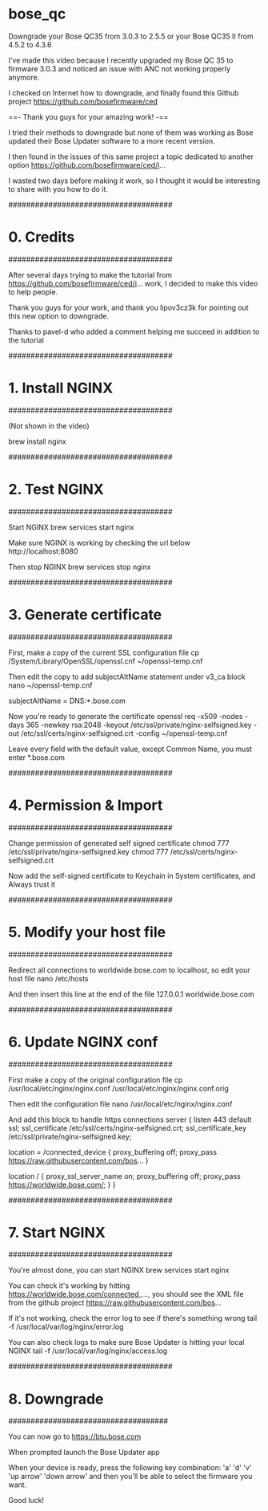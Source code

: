 # bose_qc
Downgrade your Bose QC35 from 3.0.3 to 2.5.5 or your Bose QC35 II from 4.5.2 to 4.3.6

I've made this video because I recently upgraded my Bose QC 35 to firmware 3.0.3 and noticed an issue with ANC not working properly anymore.

I checked on Internet how to downgrade, and finally found this Github project https://github.com/bosefirmware/ced 

==- Thank you guys for your amazing work! -==

I tried their methods to downgrade but none of them was working as Bose updated their Bose Updater software to a more recent version. 

I then found in the issues of this same project a topic dedicated to another option https://github.com/bosefirmware/ced/i...

I wasted two days before making it work, so I thought it would be interesting to share with you how to do it.


#####################################
#                   0. Credits                                              
#####################################

After several days trying to make the tutorial from https://github.com/bosefirmware/ced/i... work, I decided to make this video to help people.

Thank you guys for your work, and thank you lipov3cz3k for pointing out this new option to downgrade.

Thanks to pavel-d who added a comment helping me succeed in addition to the tutorial

#####################################
#                   1. Install NGINX                        
#####################################

(Not shown in the video)

brew install nginx

#####################################
#                   2. Test NGINX                            
#####################################

Start NGINX
brew services start nginx

Make sure NGINX is working by checking the url below
http://localhost:8080

Then stop NGINX
brew services stop nginx

#####################################
#                   3. Generate certificate                
#####################################

First, make a copy of the current SSL configuration file
cp /System/Library/OpenSSL/openssl.cnf ~/openssl-temp.cnf

Then edit the copy to add subjectAltName statement under v3_ca block
nano ~/openssl-temp.cnf

subjectAltName = DNS:*.bose.com

Now you're ready to generate the certificate
openssl req -x509 -nodes -days 365 -newkey rsa:2048 -keyout /etc/ssl/private/nginx-selfsigned.key -out /etc/ssl/certs/nginx-selfsigned.crt -config ~/openssl-temp.cnf

Leave every field with the default value, except Common Name, you must enter *.bose.com

#####################################
#                   4. Permission & Import              
#####################################

Change permission of generated self signed certificate
chmod 777 /etc/ssl/private/nginx-selfsigned.key
chmod 777 /etc/ssl/certs/nginx-selfsigned.crt 

Now add the self-signed certificate to Keychain in System certificates, and Always trust it

#####################################
#                   5. Modify your host file              
#####################################

Redirect all connections to worldwide.bose.com to localhost, so edit your host file
nano /etc/hosts

And then insert this line at the end of the file
127.0.0.1 worldwide.bose.com

#####################################
#                   6. Update NGINX conf              
#####################################

First make a copy of the original configuration file
cp /usr/local/etc/nginx/nginx.conf /usr/local/etc/nginx/nginx.conf.orig

Then edit the configuration file
nano /usr/local/etc/nginx/nginx.conf

And add this block to handle https connections
server { 
listen 443 default ssl; 
ssl_certificate /etc/ssl/certs/nginx-selfsigned.crt; 
ssl_certificate_key /etc/ssl/private/nginx-selfsigned.key; 

location = /connected_device { 
proxy_buffering off; 
proxy_pass https://raw.githubusercontent.com/bos... } 

location / { 
proxy_ssl_server_name on; 
proxy_buffering off; 
proxy_pass https://worldwide.bose.com/; 
}
}

#####################################
#                   7. Start NGINX                          
#####################################

You're almost done, you can start NGINX
brew services start nginx

You can check it's working by hitting https://worldwide.bose.com/connected_..., you should see the XML file from the github project https://raw.githubusercontent.com/bos...

If it's not working, check the error log to see if there's something wrong
tail -f /usr/local/var/log/nginx/error.log

You can also check logs to make sure Bose Updater is hitting your local NGINX
tail -f /usr/local/var/log/nginx/access.log

#####################################
#                   8. Downgrade                            
####################################

You can now go to https://btu.bose.com

When prompted launch the Bose Updater app

When your device is ready, press the following key combination: 'a' 'd' 'v' 'up arrow' 'down arrow' and then you'll be able to select the firmware you want.

Good luck!
